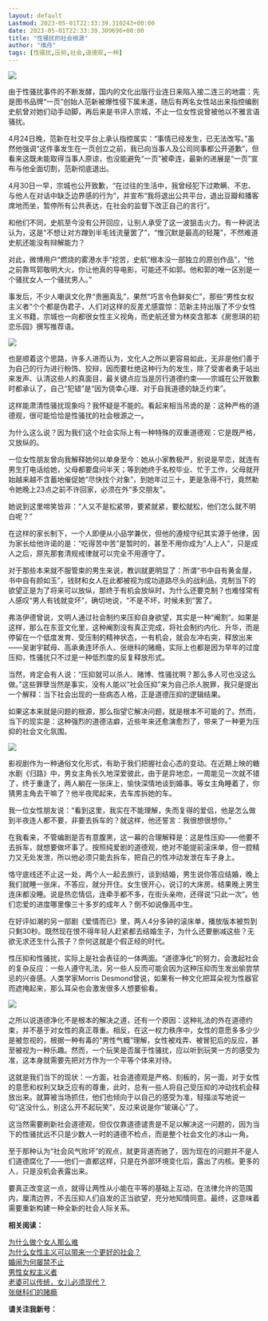 ```yaml
---
layout: default
Lastmod: 2023-05-01T22:33:39.310243+00:00
date: 2023-05-01T22:33:39.309696+00:00
title: "性骚扰的社会根源"
author: "维舟"
tags: [性骚扰,压抑,社会,道德观,一种]
---
```


![](https://images.weserv.nl/?url=https%3A//mmbiz.qpic.cn/mmbiz_jpg/a5gPZh3sTSv5pavo4s9158KSNicy8jyfzcQc8J2IkricbonocHH4pbasUp9X1aozGSiaiayUVPzuvOWFBxhianNPnJA/640%3Fwx_fmt%3Djpeg)

由于性骚扰事件的不断发酵，国内的文化出版行业连日来陷入接二连三的地震：先是图书品牌“一页”创始人范新被爆性侵下属未遂，随后有两名女性站出来指控编剧史航曾对她们动手动脚，再后来是书评人宗城，不止一位女性说曾被他以不雅言语骚扰。

4月24日晚，范新在社交平台上承认指控属实：“事情已经发生，已无法改写。”虽然他强调“这件事发生在一页创立之前，我已向当事人及公司同事都公开道歉”，但看来这既未能取得当事人原谅，也没能避免“一页”被牵连，最新的进展是“一页”宣布与他全面切割，范新彻底退出。  

4月30日一早，宗城也公开致歉，“在过往的生活中，我曾经犯下过欺瞒、不忠、与他人在对话中缺乏边界感的行为”，并宣布“我将退出公共平台，退出豆瓣和播客席地而坐，暂停所有公共表达，在社会的监督下改正自己的言行”。

和他们不同，史航至今没有公开回应，让别人承受了这一波狙击火力。有一种说法认为，这是“不想让对方蹭到半毛钱流量罢了”，“惟沉默是最高的轻蔑”，不然难道史航还能没有辩解能力？

对此，微博用户“燃烧的雾港水手”挖苦，史航“根本没一部独立的原创作品”，“他之前靠骂郭敬明大火，你让他真的导电影，可能还不如郭。他和郭的唯一区别是一个骚扰女人一个骚扰男人。”

事发后，不少人嘲讽文化界“贵圈真乱”，果然“巧言令色鲜矣仁”，那些“男性女权主义者”个个都是伪君子，人们对这样的反差尤感震惊：范新主持出版了不少女性主义书籍，宗城也一向都很女性主义视角，而史航还曾为林奕含那本《房思琪的初恋乐园》撰写推荐语。

![](https://images.weserv.nl/?url=https%3A//mmbiz.qpic.cn/mmbiz_jpg/a5gPZh3sTSv5pavo4s9158KSNicy8jyfzZkiaOoOEv8nKUMNXIVxOdjo80HphibIUwHvetd469w8icA4UkRH810aicg/640%3Fwx_fmt%3Djpeg)

也是顺着这个思路，许多人进而认为，文化人之所以更容易如此，无非是他们善于为自己的行为进行粉饰、狡辩，因而要杜绝这种行为的发生，除了受害者勇于站出来发声、认清这些人的真面目，最关键点应当是厉行道德约束——宗城在公开致歉时都承认了，自己“犯错”是“因为侥幸心理、对于自我道德的缺乏约束”。

这样能肃清性骚扰现象吗？我怀疑是不能的。看起来相当吊诡的是：这种严格的道德观，很可能恰恰是性骚扰的社会根源之一。  

为什么这么说？因为我们这个社会实际上有一种特殊的双重道德观：它是既严格，又放纵的。

一位女性朋友曾向我解释她何以单身至今：她从小家教极严，别说是早恋，就连有男生打电话给她，父母都要盘问半天；等到她终于名校毕业、忙于工作，父母就开始越来越不含蓄地催促她“尽快找个对象”，到她年过三十，更是急得不行，竟然勒令她晚上23点之前不许回家，必须在外“多交朋友”。

她说到这里啼笑皆非：“人又不是松紧带，要紧就紧，要松就松，他们怎么就不明白呢？”  

在这样的家长制下，一个人即便从小品学兼优，但他的遵规守纪其实源于他律，因为家长给他许诺的是：“吃得苦中苦”是暂时的，甚至不用你成为“人上人”，只是成人之后，原先那套清规戒律就可以完全不用遵守了。

对于那些本来就不服管束的男生来说，教训就更明显了：所谓“书中自有黄金屋，书中自有颜如玉”，钱财和女人在此都被视为成功道路尽头的战利品，克制当下的欲望正是为了将来可以放纵，那终于有机会放纵时，为什么还要克制？也难怪常有人感叹“男人有钱就变坏”，确切地说，“不是不坏，时候未到”罢了。

弗洛伊德曾说，文明人通过社会制约来压抑自身欲望，其实是一种“阉割”。如果是这样，那么在东亚文化里，这种阉割没有真正完成，将社会制约内化、升华，而是停留在一个低度发育、受压制的精神状态，一有机会，就会左冲右突，释放出来——吴谢宇弑母、高承勇连环杀人、张继科的赌瘾，实际上也都是因为早年的过度压抑，性骚扰只不过是一种低烈度的反复释放形式。

当然，肯定会有人说：“压抑就可以杀人、赌博、性骚扰啊？那么多人可也没这么做。”这些罪孽当然是事实，没有人能以“社会压抑”来为自己杀人脱罪，我只是提出一个解释：当下社会出现的一些病态人格，正是道德压抑的逻辑结果。

如果这本来就是问题的根源，那么指望它解决问题，就是根本不可能的了。然而，当下的现实是：这种强烈的道德洁癖，近些年来还愈演愈烈了，带来了一种更为压抑的社会文化氛围。

![](https://images.weserv.nl/?url=https%3A//mmbiz.qpic.cn/mmbiz_jpg/a5gPZh3sTSv5pavo4s9158KSNicy8jyfzRjyNzEwBdb0SxzXgoiceibXntSWKwg4jhGRQf2Hm3NLia7taiaQvy9OKIg/640%3Fwx_fmt%3Djpeg)

影视剧作为一种通俗文化形式，有助于我们把握社会心态的变动。在近期上映的糖水剧《归路》中，男女主角长久地深爱彼此，由于是异地恋，一周能见一次就不错了，终于重逢了，两人躺在一张床上，愉快深情地谈到婚事。等女主角睡着了，你猜男主角去干嘛了？他半夜爬起来，去车库拆她的车。  

我一位女性朋友说：“看到这里，我实在不能理解，失而复得的爱侣，他是怎么做到半夜连人都不要，非要去拆车的？就这样，他还誓言：我很想很想你。”

在我看来，不管编剧是否有意腹黑，这一幕的合理解释是：这是性压抑——他要不去拆车，就想要做坏事了。按照纯爱剧的道德观，绝对不能提前滚床单，但一腔精力又无处发泄，所以他必须只能去拆车，把自己的性冲动发泄在车子身上。

恪守底线还不止这一处，两个人一起去旅行，谈到结婚，男生说你答应结婚，晚上我们就睡一张床，不答应，就分开住。女生很开心，说订的大床房。结果晚上男生连床都没睡。说是热恋情侣，连牵手都不多，在街头亲吻，还得说“只此一次”。他们恋爱的进度哪里像三十多岁的成年人？倒不如说像高中生。  

在好评如潮的另一部剧《爱情而已》里，两人4分多钟的滚床单，播放版本被剪到只剩30秒。既然现在恨不得年轻人赶紧都去结婚生子，为什么还要删减这些？无欲无求还生什么孩子？奈何这就是个假正经的时代。

性压抑和性骚扰，实际上是社会表征的一体两面。“道德净化”的努力，会激起社会的复杂反应：一些人遵守礼法，另一些人反而可能会因为这种压抑而生发出偷尝禁忌的兴奋感。人类学家Morris Desmond曾说，如果有一种文化把耳朵视为性器官而遮掩起来，那么耳朵也会激发很多人想要偷看。

![](https://images.weserv.nl/?url=https%3A//mmbiz.qpic.cn/mmbiz_jpg/a5gPZh3sTSv5pavo4s9158KSNicy8jyfzDweGSiaJ48EGy9O83dNlUogHq9qymO3FRwoSadgbjk9Sod3uxJgicBBg/640%3Fwx_fmt%3Djpeg)

之所以说道德净化不是根本的解决之道，还有一个原因：这种礼法的外在道德约束，并不基于对女性的真正尊重。相反，在这一权力秩序中，女性的意愿多多少少是被忽视的，根据一种有毒的“男性气概”理解，女性被戏弄、被冒犯后的反应，甚至被视为一种乐趣。然而，一个玩笑是否属于性骚扰，应以听到玩笑一方的感受为准，这本身就需要先把对方作为一个平等个体来对待。

这就是我们当下的现状：一方面，社会道德观是严格、刻板的，另一面，对于女性的意愿和权利又缺乏应有的尊重，此时，总有一些人将自己受压抑的冲动找机会释放出来。就算被当场抓住，他们也倾向于以自己的感受为准，轻描淡写地说一句“这没什么，别这么开不起玩笑”，反过来说是你“玻璃心”了。

这当然需要刷新社会道德观，但仅仅靠道德谴责是不足以解决这一问题的，因为当下的性骚扰远不只是少数人一时的道德不检点，而是整个社会文化的冰山一角。

至于那种认为“社会风气败坏”的观点，就更背道而驰了，因为现在的问题并不是人们道德腐化了——他们一直都这样，只是在外部环境变化后，露出了内核。更多的人，只是没机会表露出来。

要真正改变这一点，就得让两性从小能在平等的基础上互动，在法律允许的范围内，厘清边界，不去压抑人们自发的正当欲望，充分地知情同意。最终，这意味着需要重新构建一种全新的社会人际关系。

**相关阅读：**  

[为什么做个女人那么难](http://mp.weixin.qq.com/s?__biz=MzA3OTg4MzY1Mg==&mid=2651599147&idx=1&sn=17c5ccebdf14caba1c83e72fedaff743&chksm=84542dc0b323a4d6fd23d49dd4586b1323422ce3ea03bb9b8c822be8e1a29cfe1f8cb1eecdf6&scene=21#wechat_redirect)  
[为什么女性主义可以带来一个更好的社会？](http://mp.weixin.qq.com/s?__biz=MzA3OTg4MzY1Mg==&mid=2651599723&idx=1&sn=5c602d67c2741561ec97cf34defbc0bb&chksm=84542f80b323a696fb257811944fa081810ad6a8b72788604b3c12f380333fa54ef9a9e96e40&scene=21#wechat_redirect)  
[婚闹为何屡禁不止](http://mp.weixin.qq.com/s?__biz=MzA3OTg4MzY1Mg==&mid=2651599054&idx=1&sn=152ef705646c9f4cc432f2fa666a0016&chksm=84542c25b323a5337f99985282dfb4c4919d1a1ae37a8931d7e6fded164763b43550b55619b7&scene=21#wechat_redirect)  
[男性女权主义者](http://mp.weixin.qq.com/s?__biz=MzA3OTg4MzY1Mg==&mid=2651591647&idx=1&sn=2a62ae4d6dfdcb89dd4ac54d1a5e146e&chksm=84540f34b3238622a1ddb7797026f53bc889e5b2352ba2ab5caea0ef78a7c67136316855ba02&scene=21#wechat_redirect)  
[老婆可以传统，女儿必须现代？](http://mp.weixin.qq.com/s?__biz=MzA3OTg4MzY1Mg==&mid=2651593090&idx=1&sn=253b4d3b3373bbbf9be21c18bea8ecb5&chksm=84540569b3238c7f0d5457f2c68fe9da07126eb70b6c92e4830a35be873cabfcbee3712445c9&scene=21#wechat_redirect)  
[张继科们的赌瘾](http://mp.weixin.qq.com/s?__biz=MzA3OTg4MzY1Mg==&mid=2651600847&idx=1&sn=21b3d91138f9ba02c27f9ed5edeedd94&chksm=84542b24b323a23215e0ec76e01f65d263374764276dadb6bb3b66181bf1e4a514cc8035daae&scene=21#wechat_redirect)  

**请关注我新号：**

